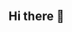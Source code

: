 ## Hi there 👋

<!--
**Sigma-uwu-car/Sigma-uwu-car** is a ✨ _special_ ✨ repository because its `README.md` (this file) appears on your GitHub profile.

Here are some ideas to get you started:

- 🔭 I’m currently working on highschool and chess.
- 🌱 I’m currently learning mdiverse scientific areas.
- 👯 I’m looking to collaborate on nothing right now.
- 🤔 I’m looking for help with Calculus 1.
- 💬 Ask me about nything and I´ll try to answer.
- 📫 How to reach me: sigmacaruwu98@gmail.com
- 😄 Pronouns: He/him/his
- ⚡ Fun fact: I like octopi.
-->

